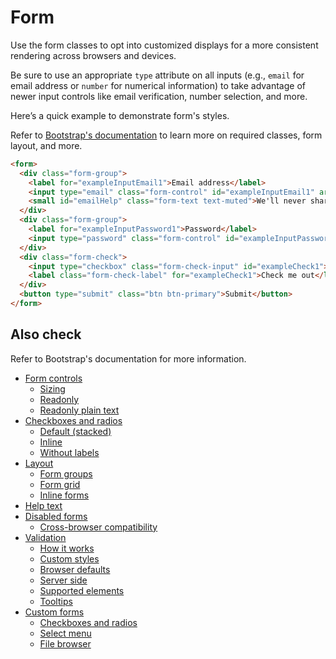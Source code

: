# Form

Use the form classes to opt into customized displays for a more consistent rendering across browsers and devices.

Be sure to use an appropriate `type` attribute on all inputs (e.g., `email` for email address or `number` for numerical information) to take advantage of newer input controls like email verification, number selection, and more.

Here’s a quick example to demonstrate form's styles.

Refer to [Bootstrap's documentation](https://getbootstrap.com/docs/4.0/components/forms/#overview) to learn more on required classes, form layout, and more.

<!-- STORY -->

```html
<form>
  <div class="form-group">
    <label for="exampleInputEmail1">Email address</label>
    <input type="email" class="form-control" id="exampleInputEmail1" aria-describedby="emailHelp" placeholder="Enter email">
    <small id="emailHelp" class="form-text text-muted">We'll never share your email with anyone else.</small>
  </div>
  <div class="form-group">
    <label for="exampleInputPassword1">Password</label>
    <input type="password" class="form-control" id="exampleInputPassword1" placeholder="Password">
  </div>
  <div class="form-check">
    <input type="checkbox" class="form-check-input" id="exampleCheck1">
    <label class="form-check-label" for="exampleCheck1">Check me out</label>
  </div>
  <button type="submit" class="btn btn-primary">Submit</button>
</form>
```

## Also check

Refer to Bootstrap's documentation for more information.

- [Form controls][0]
  - [Sizing][1]
  - [Readonly][2]
  - [Readonly plain text][3]
- [Checkboxes and radios][4]
  - [Default (stacked)][5]
  - [Inline][6]
  - [Without labels][7]
- [Layout][8]
  - [Form groups][9]
  - [Form grid][10]
  - [Inline forms][11]
- [Help text][12]
- [Disabled forms][13]
  - [Cross-browser compatibility][14]
- [Validation][15]
  - [How it works][16]
  - [Custom styles][17]
  - [Browser defaults][18]
  - [Server side][19]
  - [Supported elements][20]
  - [Tooltips][21]
- [Custom forms][22]
  - [Checkboxes and radios][23]
  - [Select menu][24]
  - [File browser][25]

[0]: https://getbootstrap.com/docs/4.0/components/forms/#form-controls
[1]: https://getbootstrap.com/docs/4.0/components/forms/#sizing
[2]: https://getbootstrap.com/docs/4.0/components/forms/#readonly
[3]: https://getbootstrap.com/docs/4.0/components/forms/#readonly-plain-text
[4]: https://getbootstrap.com/docs/4.0/components/forms/#checkboxes-and-radios
[5]: https://getbootstrap.com/docs/4.0/components/forms/#default-stacked
[6]: https://getbootstrap.com/docs/4.0/components/forms/#inline
[7]: https://getbootstrap.com/docs/4.0/components/forms/#without-labels
[8]: https://getbootstrap.com/docs/4.0/components/forms/#layout
[9]: https://getbootstrap.com/docs/4.0/components/forms/#form-groups
[10]: https://getbootstrap.com/docs/4.0/components/forms/#form-grid
[11]: https://getbootstrap.com/docs/4.0/components/forms/#inline-forms
[12]: https://getbootstrap.com/docs/4.0/components/forms/#help-text
[13]: https://getbootstrap.com/docs/4.0/components/forms/#disabled-forms
[14]: https://getbootstrap.com/docs/4.0/components/forms/#cross-browser-compatibility
[15]: https://getbootstrap.com/docs/4.0/components/forms/#validation
[16]: https://getbootstrap.com/docs/4.0/components/forms/#how-it-works
[17]: https://getbootstrap.com/docs/4.0/components/forms/#custom-styles
[18]: https://getbootstrap.com/docs/4.0/components/forms/#browser-defaults
[19]: https://getbootstrap.com/docs/4.0/components/forms/#server-side
[20]: https://getbootstrap.com/docs/4.0/components/forms/#supported-elements
[21]: https://getbootstrap.com/docs/4.0/components/forms/#tooltips
[22]: https://getbootstrap.com/docs/4.0/components/forms/#custom-forms
[23]: https://getbootstrap.com/docs/4.0/components/forms/#checkboxes-and-radios-1
[24]: https://getbootstrap.com/docs/4.0/components/forms/#select-menu
[25]: https://getbootstrap.com/docs/4.0/components/forms/#file-browser
